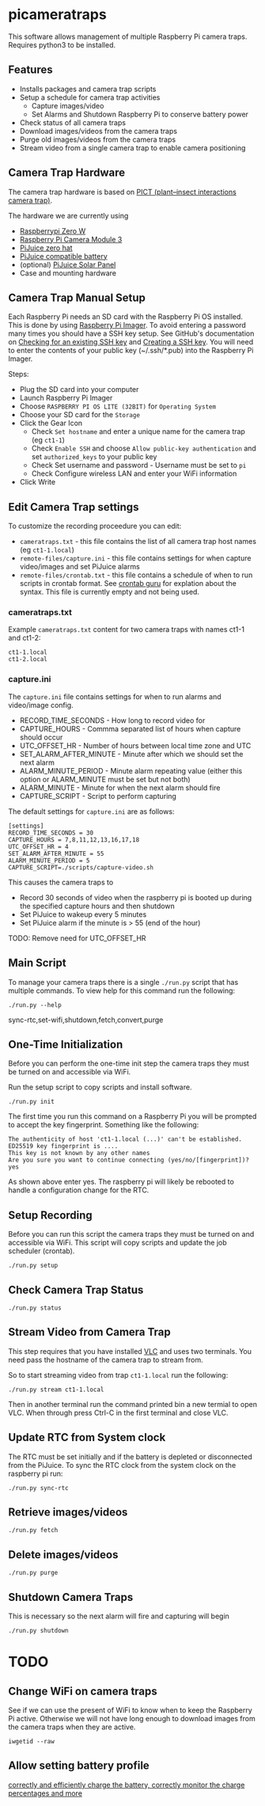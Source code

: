 # picameratraps
This software allows management of multiple Raspberry Pi camera traps.
Requires python3 to be installed.

## Features
- Installs packages and camera trap scripts
- Setup a schedule for camera trap activities
  - Capture images/video
  - Set Alarms and Shutdown Raspberry Pi to conserve battery power
- Check status of all camera traps
- Download images/videos from the camera traps
- Purge old images/videos from the camera traps
- Stream video from a single camera trap to enable camera positioning

## Camera Trap Hardware
The camera trap hardware is based on [PICT (plant–insect interactions camera trap)](https://besjournals.onlinelibrary.wiley.com/doi/full/10.1111/2041-210X.13618).

The hardware we are currently using
- [Raspberrypi Zero W](https://www.raspberrypi.com/products/raspberry-pi-zero-w/)
- [Raspberry Pi Camera Module 3](https://www.raspberrypi.com/products/camera-module-3/)
- [PiJuice zero hat](https://uk.pi-supply.com/products/pijuice-zero)
- [PiJuice compatible battery](https://uk.pi-supply.com/products/pijuice-12000mah-battery?pr_prod_strat=copurchase&pr_rec_id=94106ed08&pr_rec_pid=2470820282449&pr_ref_pid=3189411381329&pr_seq=uniform)
- (optional) [PiJuice Solar Panel](https://uk.pi-supply.com/products/pijuice-solar-panel-6-watt)
- Case and mounting hardware

## Camera Trap Manual Setup
Each Raspberry Pi needs an SD card with the Raspberry Pi OS installed.
This is done by using [Raspberry Pi Imager](https://www.raspberrypi.com/software/).
To avoid entering a password many times you should have a SSH key setup.
See GitHub's documentation on [Checking for an existing SSH key](https://docs.github.com/en/authentication/connecting-to-github-with-ssh/checking-for-existing-ssh-keys) 
and [Creating a SSH key](https://docs.github.com/en/authentication/connecting-to-github-with-ssh/generating-a-new-ssh-key-and-adding-it-to-the-ssh-agent).
You will need to enter the contents of your public key (~/.ssh/*.pub) into the Raspberry Pi Imager.

Steps:
- Plug the SD card into your computer
- Launch Raspberry Pi Imager
- Choose `RASPBERRY PI OS LITE (32BIT)` for `Operating System`
- Choose your SD card for the `Storage`
- Click the Gear Icon
  - Check `Set hostname` and enter a unique name for the camera trap (eg `ct1-1`)
  - Check `Enable SSH` and choose `Allow public-key authentication` and set `authorized_keys` to your public key
  - Check Set username and password - Username must be set to `pi`
  - Check Configure wireless LAN and enter your WiFi information
- Click Write

## Edit Camera Trap settings
To customize the recording proceedure you can edit:
- `cameratraps.txt` - this file contains the list of all camera trap host names (eg `ct1-1.local`)
- `remote-files/capture.ini` - this file contains settings for when capture video/images and set PiJuice alarms
- `remote-files/crontab.txt` - this file contains a schedule of when to run scripts in crontab format. See [crontab guru](https://crontab.guru/) for explation about the syntax. This file is currently empty and not being used.

### cameratraps.txt
Example `cameratraps.txt` content for two camera traps with names ct1-1 and ct1-2:
```
ct1-1.local
ct1-2.local
```

### capture.ini
The `capture.ini` file contains settings for when to run alarms and video/image config.
- RECORD_TIME_SECONDS - How long to record video for
- CAPTURE_HOURS - Commma separated list of hours when capture should occur
- UTC_OFFSET_HR - Number of hours between local time zone and UTC
- SET_ALARM_AFTER_MINUTE - Minute after which we should set the next alarm
- ALARM_MINUTE_PERIOD - Minute alarm repeating value (either this option or ALARM_MINUTE must be set but not both)
- ALARM_MINUTE - Minute for when the next alarm should fire
- CAPTURE_SCRIPT - Script to perform capturing

The default settings for `capture.ini` are as follows:
```
[settings]
RECORD_TIME_SECONDS = 30
CAPTURE_HOURS = 7,8,11,12,13,16,17,18
UTC_OFFSET_HR = 4
SET_ALARM_AFTER_MINUTE = 55
ALARM_MINUTE_PERIOD = 5
CAPTURE_SCRIPT=./scripts/capture-video.sh
```
This causes the camera traps to 
- Record 30 seconds of video when the raspberry pi is booted up during the specified capture hours and then shutdown
- Set PiJuice to wakeup every 5 minutes
- Set PiJuice alarm if the minute is > 55 (end of the hour)

TODO: Remove need for UTC_OFFSET_HR

## Main Script
To manage your camera traps there is a single `./run.py` script that has multiple commands.
To view help for this command run the following:
```console
./run.py --help
```

sync-rtc,set-wifi,shutdown,fetch,convert,purge

## One-Time Initialization
Before you can perform the one-time init step the camera traps they must be turned on and accessible via WiFi.

Run the setup script to copy scripts and install software.
```
./run.py init
```
The first time you run this command on a Raspberry Pi you will be prompted to accept the key fingerprint.
Something like the following:
```
The authenticity of host 'ct1-1.local (...)' can't be established.
ED25519 key fingerprint is ....
This key is not known by any other names
Are you sure you want to continue connecting (yes/no/[fingerprint])? yes
```
As shown above enter yes.
The raspberry pi will likely be rebooted to handle a configuration change for the RTC.

## Setup Recording
Before you can run this script the camera traps they must be turned on and accessible via WiFi.
This script will copy scripts and update the job scheduler (crontab).
```
./run.py setup
```

## Check Camera Trap Status
```
./run.py status
```

## Stream Video from Camera Trap
This step requires that you have installed [VLC](https://www.videolan.org/vlc/) and uses two terminals.
You need pass the hostname of the camera trap to stream from.

So to start streaming video from trap `ct1-1.local` run the following:
```
./run.py stream ct1-1.local
```
Then in another terminal run the command printed bin a new termial to open VLC.
When through press Ctrl-C in the first terminal and close VLC.


## Update RTC from System clock
The RTC must be set initially and if the battery is depleted or disconnected from the PiJuice.
To sync the RTC clock from the system clock on the raspberry pi run:
```
./run.py sync-rtc
```

## Retrieve images/videos
```
./run.py fetch
```

## Delete images/videos
```
./run.py purge
```

## Shutdown Camera Traps
This is necessary so the next alarm will fire and capturing will begin
```
./run.py shutdown
```

# TODO
## Change WiFi on camera traps
See if we can use the present of WiFi to know when to keep the Raspberry Pi active.
Otherwise we will not have long enough to download images from the camera traps when they are active.
```
iwgetid --raw
```

## Allow setting battery profile
[correctly and efficiently charge the battery, correctly monitor the charge percentages and more](https://github.com/PiSupply/PiJuice/blob/master/Software/README.md)

